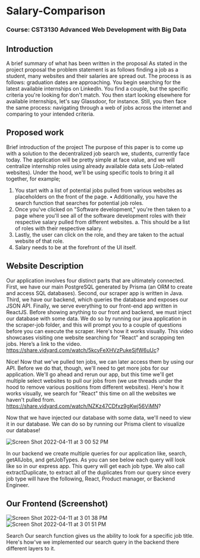 # Salary-Comparison

### Course: CST3130 Advanced Web Development with Big Data

## Introduction
A brief summary of what has been written in the proposal
As stated in the project proposal the problem statement is as follows finding a job as a student, many websites and their salaries are spread out. The process is as follows: graduation dates are approaching. You begin searching for the latest available internships on LinkedIn. You find a couple, but the specific criteria you're looking for don't match. You then start looking elsewhere for available internships, let's say Glassdoor, for instance. Still, you then face the same process: navigating through a web of jobs across the internet and comparing to your intended criteria.

## Proposed work

Brief introduction of the project
The purpose of this paper is to come up with a solution to the decentralized job search we, students, currently face today.
The application will be pretty simple at face value, and we will centralize internship roles using already available data sets (Job-related websites). Under the hood, we'll be using specific tools to bring it all together, for example;
1. You start with a list of potential jobs pulled from various websites as placeholders on the front of the page.
• Additionally, you have the search function that searches for potential job roles.
2. Once you've clicked on "Software development," you're then taken to a page where you'll see
all of the software development roles with their respective salary pulled from different websites. a. This should be a list of roles with their respective salary.
3. Lastly, the user can click on the role, and they are taken to the actual website of that role.
4. Salary needs to be at the forefront of the UI itself.

## Website Description

Our application involves four distinct parts that are ultimately connected. First, we have our main PostgreSQL generated by Prisma (an ORM to create and access SQL databases). Second, our scraper app is written in Java. Third, we have our backend, which queries the database and exposes our JSON API. Finally, we serve everything to our front-end app written in ReactJS.
Before showing anything to our front and backend, we must inject our database with some data. We do so by running our java application in the scraper-job folder, and this will prompt you to a couple of questions before you can execute the scraper.
Here's how it works visually. This video showcases visiting one website searching for "React" and scrapping ten jobs.
Here’s a link to the video. 
https://share.vidyard.com/watch/5kcyFeXHVzPukeSjfW6uUc?

Nice! Now that we've pulled ten jobs, we can later access them by using our API. Before we do that, though, we'll need to get more jobs for our application. We'll go ahead and rerun our app, but this time we'll get multiple select websites to pull our jobs from (we use threads under the hood to remove various positions from different websites).
Here's how it works visually, we search for "React" this time on all the websites we haven't pulled from. 
https://share.vidyard.com/watch/NZKz47CDfxz9gKwj56ViMN?

Now that we have injected our database with some data, we'll need to view it in our database. We can do so by running our Prisma client to visualize our database!

![Screen Shot 2022-04-11 at 3 00 52 PM](https://user-images.githubusercontent.com/35783824/162810777-d2b7e053-5763-421e-8033-0c953339416b.png)

In our backend we create multiple queries for our application like, search, getAllJobs, and getJobTypes. As you can see below each query will look like so in our express app.
This query will get each job type. We also call extractDuplicate, to extract all of the duplicates from our query since every job type will have the following, React, Product manager, or Backend Engineer.

## Our Frontend (Screenshot)
![Screen Shot 2022-04-11 at 3 01 38 PM](https://user-images.githubusercontent.com/35783824/162810920-c06289c6-410e-4e79-a4d1-859196e9eec5.png)
![Screen Shot 2022-04-11 at 3 01 51 PM](https://user-images.githubusercontent.com/35783824/162810962-67535687-3437-4109-9859-abc9f45464e1.png)

Search
Our search function gives us the ability to look for a specific job title. Here's how've we implemented our search query in the backend there different layers to it.

